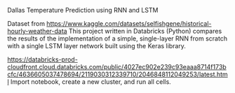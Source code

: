 Dallas Temperature Prediction using RNN and LSTM

Dataset from https://www.kaggle.com/datasets/selfishgene/historical-hourly-weather-data
This project written in Databricks (Python) compares the results of the implementation of a simple, single-layer RNN from scratch with a single LSTM layer network built using the Keras library. 

https://databricks-prod-cloudfront.cloud.databricks.com/public/4027ec902e239c93eaaa8714f173bcfc/4636605037478694/2119030312339710/2046848112049253/latest.html
Import notebook, create a new cluster, and run all cells.
